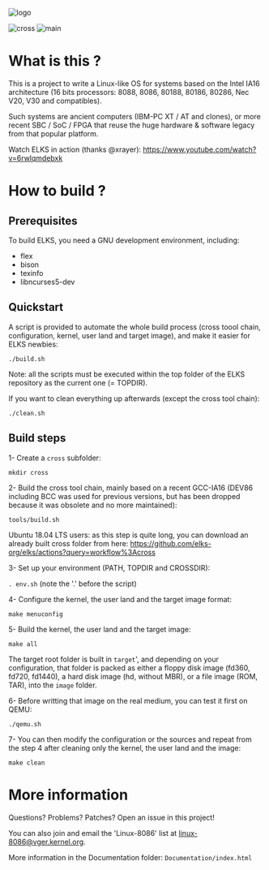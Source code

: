![logo](https://github.com/elks-org/elks/blob/master/Documentation/img/ELKS-Logo.png)


![cross](https://github.com/elks-org/elks/workflows/cross/badge.svg)
![main](https://github.com/elks-org/elks/workflows/main/badge.svg)


# What is this ?

This is a project to write a Linux-like OS for systems based on the Intel
IA16 architecture (16 bits processors: 8088, 8086, 80188, 80186, 80286,
Nec V20, V30 and compatibles).

Such systems are ancient computers (IBM-PC XT / AT and clones), or more
recent SBC / SoC / FPGA that reuse the huge hardware & software legacy
from that popular platform.

Watch ELKS in action (thanks @xrayer): https://www.youtube.com/watch?v=6rwlqmdebxk

# How to build ?

## Prerequisites

To build ELKS, you need a GNU development environment, including:
- flex
- bison
- texinfo
- libncurses5-dev

## Quickstart

A script is provided to automate the whole build process
(cross toool chain, configuration, kernel, user land and target image),
and make it easier for ELKS newbies:

`./build.sh`

Note: all the scripts must be executed within the top folder of
the ELKS repository as the current one (= TOPDIR).

If you want to clean everything up afterwards (except the cross tool chain):

`./clean.sh`

## Build steps

1- Create a `cross` subfolder:

`mkdir cross`

2- Build the cross tool chain, mainly based on a recent GCC-IA16
(DEV86 including BCC was used for previous versions, but has been
dropped because it was obsolete and no more maintained):

`tools/build.sh`

Ubuntu 18.04 LTS users: as this step is quite long,
you can download an already built cross folder from here:
https://github.com/elks-org/elks/actions?query=workflow%3Across

3- Set up your environment (PATH, TOPDIR and CROSSDIR):

`. env.sh` (note the '.' before the script)

4- Configure the kernel, the user land and the target image format:

`make menuconfig`

5- Build the kernel, the user land and the target image:

`make all`

The target root folder is built in `target`', and depending on your
configuration, that folder is packed as either a floppy disk image
(fd360, fd720, fd1440), a hard disk image (hd, without MBR),
or a file image (ROM, TAR), into the `image` folder.

6- Before writting that image on the real medium,
you can test it first on QEMU:

`./qemu.sh`

7- You can then modify the configuration or the sources and repeat from the
step 4 after cleaning only the kernel, the user land and the image:

`make clean`


# More information

Questions? Problems? Patches? Open an issue in this project!

You can also join and email the 'Linux-8086' list at linux-8086@vger.kernel.org.

More information in the Documentation folder: `Documentation/index.html`
